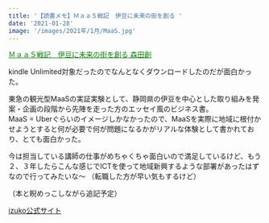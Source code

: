```yaml
---
title: '【読書メモ】ＭａａＳ戦記　伊豆に未来の街を創る '
date: '2021-01-28'
image: '/images/2021年/1月/MaaS.jpg'
---
```


<a style=color:green href="https://www.amazon.co.jp/dp/B08CVG3PNV/ref=cm_sw_r_tw_dp_4MCQAF7JZH5FQB7JW68K">
ＭａａＳ戦記　伊豆に未来の街を創る   森田創  </a>  
 
 kindle Unlimited対象だったのでなんとなくダウンロードしたのだが面白かった。
 
 東急の観光型MaaSの実証実験として、静岡県の伊豆を中心とした取り組みを発案・企画の段階から先陣を走った方のエッセイ風のビジネス書。<br />
 MaaS = Uberぐらいのイメージしかなかったので、MaaSを実際に地域に根付かせようとすると何が必要で何が問題になるかがリアルな体験として書かれており、とても面白かった。<br />

今は担当している講師の仕事がめちゃくちゃ面白いので満足しているけど、もう２、３年したらこんな感じでICTを使って地域新興するような部署があったはずなので行ってみたいな〜
（転職した方が早い気もするけど）

（本と睨めっこしながら追記予定）

[izuko公式サイト](https://www.izuko.info)
